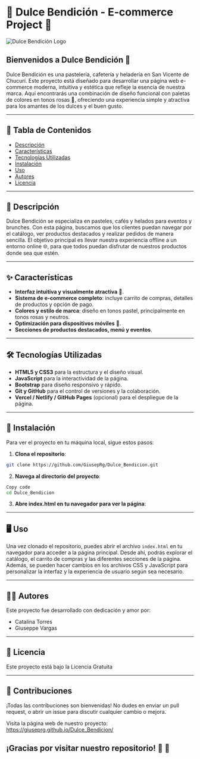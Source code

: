 # 🍰 Dulce Bendición - E-commerce Project 🍦

![Dulce Bendición Logo](https://giuseprg.github.io/Dulce_Bendicion/Img/logo.ico)
## Bienvenidos a Dulce Bendición 🌸

Dulce Bendición es una pastelería, cafetería y heladería en San Vicente de Chucurí. Este proyecto está diseñado para desarrollar una página web e-commerce moderna, intuitiva y estética que refleje la esencia de nuestra marca. Aquí encontrarás una combinación de diseño funcional con paletas de colores en tonos rosas 🌷, ofreciendo una experiencia simple y atractiva para los amantes de los dulces y el buen gusto.

---

## 📌 Tabla de Contenidos

- [Descripción](#-descripción)
- [Características](#-características)
- [Tecnologías Utilizadas](#️-tecnologías-utilizadas)
- [Instalación](#-instalación)
- [Uso](#️-uso)
- [Autores](#-autores)
- [Licencia](#-licencia)
  
---

## 📖 Descripción

Dulce Bendición se especializa en pasteles, cafés y helados para eventos y brunches. Con esta página, buscamos que los clientes puedan navegar por el catálogo, ver productos destacados y realizar pedidos de manera sencilla. El objetivo principal es llevar nuestra experiencia offline a un entorno online 🌐, para que todos puedan disfrutar de nuestros productos donde sea que estén.

--- 

## ✨ Características

- **Interfaz intuitiva y visualmente atractiva** 🎨.
- **Sistema de e-commerce completo**: incluye carrito de compras, detalles de productos y opción de pago.
- **Colores y estilo de marca**: diseño en tonos pastel, principalmente en tonos rosas y neutros.
- **Optimización para dispositivos móviles** 📱.
- **Secciones de productos destacados, menú y eventos**.

---

## 🛠️ Tecnologías Utilizadas

- **HTML5 y CSS3** para la estructura y el diseño visual.
- **JavaScript** para la interactividad de la página.
- **Bootstrap** para diseño responsivo y rápido.
- **Git y GitHub** para el control de versiones y la colaboración.
- **Vercel / Netlify / GitHub Pages** (opcional) para el despliegue de la página.

---

## 🚀 Instalación

Para ver el proyecto en tu máquina local, sigue estos pasos:

1. **Clona el repositorio**:
```bash
git clone https://github.com/GiusepRg/Dulce_Bendicion.git
```
2. **Navega al directorio del proyecto**:
```bash
Copy code
cd Dulce_Bendicion
```

3. **Abre index.html en tu navegador para ver la página**:
---
## 🖥️ Uso
Una vez clonado el repositorio, puedes abrir el archivo `index.html`
en tu navegador para acceder a la página principal. Desde ahí, podrás explorar el catálogo, el carrito de compras y las diferentes secciones de la página. Además, se pueden hacer cambios en los archivos CSS y JavaScript para personalizar la interfaz y la experiencia de usuario según sea necesario.

---
## 🧑‍💻 Autores
Este proyecto fue desarrollado con dedicación y amor por:

- Catalina Torres
- Giuseppe Vargas

---
## 📄 Licencia
Este proyecto está bajo la Licencia Gratuita

---
## 🤝 Contribuciones
¡Todas las contribuciones son bienvenidas! No dudes en enviar un pull request, o abrir un issue para discutir cualquier cambio o mejora.

Visita la página web de nuestro proyecto: https://giuseprg.github.io/Dulce_Bendicion/

¡Gracias por visitar nuestro repositorio! 💖 🍭
---